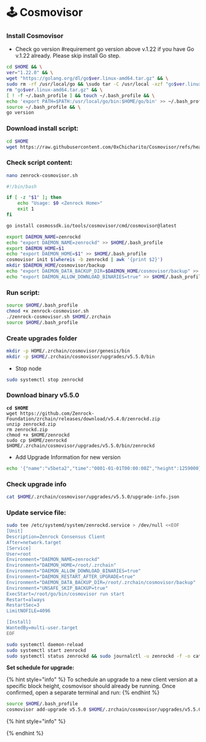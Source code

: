 # 🕹️ Cosmovisor

### Install Cosmovisor <a href="#install-cosmovisor" id="install-cosmovisor"></a>

* Check go version #requirement go version above v.1.22 if you have Go v.1.22 already. Please skip install Go step.

```bash
cd $HOME && \
ver="1.22.0" && \
wget "https://golang.org/dl/go$ver.linux-amd64.tar.gz" && \
sudo rm -rf /usr/local/go && \sudo tar -C /usr/local -xzf "go$ver.linux-amd64.tar.gz" && \
rm "go$ver.linux-amd64.tar.gz" && \
[ ! -f ~/.bash_profile ] && touch ~/.bash_profile && \
echo 'export PATH=$PATH:/usr/local/go/bin:$HOME/go/bin' >> ~/.bash_profile && \
source ~/.bash_profile && \
go version
```

### Download install script:

```bash
cd $HOME
wget https://raw.githubusercontent.com/0xChicharito/Cosmovisor/refs/heads/main/zenrock-cosmovisor.sh
```

### Check script content:

```bash
nano zenrock-cosmovisor.sh
```

```bash
#!/bin/bash

if [ -z "$1" ]; then
    echo "Usage: $0 <Zenrock Home>"
    exit 1
fi

go install cosmossdk.io/tools/cosmovisor/cmd/cosmovisor@latest

export DAEMON_NAME=zenrockd
echo "export DAEMON_NAME=zenrockd" >> $HOME/.bash_profile
export DAEMON_HOME=$1
echo "export DAEMON_HOME=$1" >> $HOME/.bash_profile
cosmovisor init $(whereis -b zenrockd | awk '{print $2}')
mkdir $DAEMON_HOME/cosmovisor/backup
echo "export DAEMON_DATA_BACKUP_DIR=$DAEMON_HOME/cosmovisor/backup" >> $HOME/.bash_profile
echo "export DAEMON_ALLOW_DOWNLOAD_BINARIES=true" >> $HOME/.bash_profile
```

### Run script:

```bash
source $HOME/.bash_profile
chmod +x zenrock-cosmovisor.sh
./zenrock-cosmovisor.sh $HOME/.zrchain
source $HOME/.bash_profile
```

### **Create upgrades folder**

```bash
mkdir -p HOME/.zrchain/cosmovisor/genesis/bin
mkdir -p $HOME/.zrchain/cosmovisor/upgrades/v5.5.0/bin
```

* Stop node

```bash
sudo systemctl stop zenrockd
```

### **Download binary v5.5.0**

<pre class="language-bash"><code class="lang-bash"><strong>cd $HOME
</strong>wget https://github.com/Zenrock-Foundation/zrchain/releases/download/v5.4.0/zenrockd.zip
unzip zenrockd.zip
rm zenrockd.zip
chmod +x $HOME/zenrockd
sudo cp $HOME/zenrockd $HOME/.zrchain/cosmovisor/upgrades/v5.5.0/bin/zenrockd
</code></pre>

* Add Upgrade Information for new version

```bash
echo '{"name":"v5beta2","time":"0001-01-01T00:00:00Z","height":1259000}' > $HOME/.zrchain/cosmovisor/upgrades/v5.5.0/upgrade-info.json
```

### Check upgrade info

```bash
cat $HOME/.zrchain/cosmovisor/upgrades/v5.5.0/upgrade-info.json
```

### **Update service file:**

```bash
sudo tee /etc/systemd/system/zenrockd.service > /dev/null <<EOF
[Unit]
Description=Zenrock Consensus Client
After=network.target
[Service]
User=root
Environment="DAEMON_NAME=zenrockd"
Environment="DAEMON_HOME=/root/.zrchain"
Environment="DAEMON_ALLOW_DOWNLOAD_BINARIES=true"
Environment="DAEMON_RESTART_AFTER_UPGRADE=true"
Environment="DAEMON_DATA_BACKUP_DIR=/root/.zrchain/cosmovisor/backup"
Environment="UNSAFE_SKIP_BACKUP=true"
ExecStart=/root/go/bin/cosmovisor run start
Restart=always
RestartSec=3
LimitNOFILE=4096

[Install]
WantedBy=multi-user.target
EOF
```

```bash
sudo systemctl daemon-reload
sudo systemctl start zenrockd
sudo systemctl status zenrockd && sudo journalctl -u zenrockd -f -o cat
```

**Set schedule for upgrade:**

{% hint style="info" %}
To schedule an upgrade to a new client version at a specific block height, cosmovisor should already be running. Once confirmed, open a separate terminal and run:
{% endhint %}

```bash
source $HOME/.bash_profile
cosmovisor add-upgrade v5.5.0 $HOME/.zrchain/cosmovisor/upgrades/v5.5.0/bin/zenrockd --force --upgrade-height 1259000
```

{% hint style="info" %}

{% endhint %}
